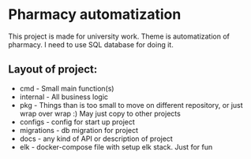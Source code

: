 # Pharmacy automatization

This project is made for university work. Theme is automatization of pharmacy. I need to use SQL database for doing it.

## Layout of project:
- cmd - Small main function(s)
- internal - All business logic 
- pkg - Things than is too small to move on different repository, or just wrap over wrap :) May just copy to other projects
- configs - config for start up project
- migrations - db migration for project
- docs - any kind of API or description of project
- elk - docker-compose file with setup elk stack. Just for fun
